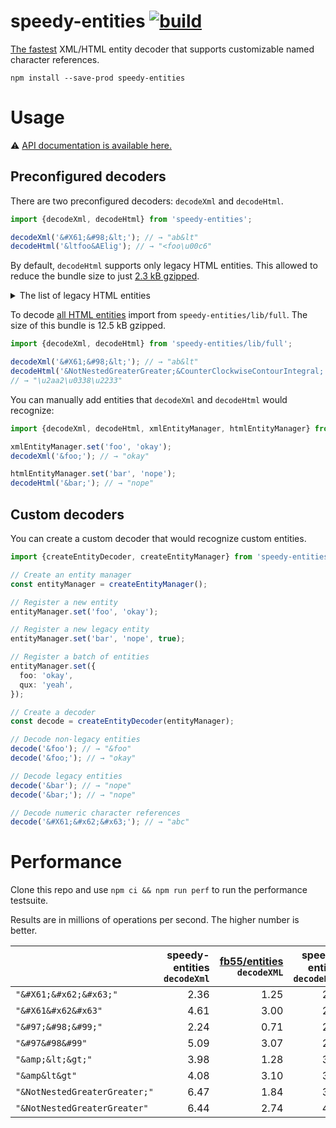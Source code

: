 # speedy-entities [![build](https://github.com/smikhalevski/speedy-entities/actions/workflows/master.yml/badge.svg?branch=master&event=push)](https://github.com/smikhalevski/speedy-entities/actions/workflows/master.yml)

[The fastest](#performance) XML/HTML entity decoder that supports customizable named character references.

```shell
npm install --save-prod speedy-entities
```

# Usage

⚠️ [API documentation is available here.](https://smikhalevski.github.io/speedy-entities/)

## Preconfigured decoders

There are two preconfigured decoders: `decodeXml` and `decodeHtml`.

```ts
import {decodeXml, decodeHtml} from 'speedy-entities';

decodeXml('&#X61;&#98;&lt;'); // → "ab&lt"
decodeHtml('&ltfoo&AElig'); // → "<foo\u00c6"
```

By default, `decodeHtml` supports only legacy HTML entities. This allowed to reduce the bundle size to just
[2.3 kB gzipped](https://bundlephobia.com/package/speedy-entities).

<details>
<summary>The list of legacy HTML entities</summary>
<p>

> `aacute` `Aacute` `acirc` `Acirc` `acute` `aelig` `AElig` `agrave` `Agrave` `amp` `AMP` `aring` `Aring` `atilde`
> `Atilde` `auml` `Auml` `brvbar` `ccedil` `Ccedil` `cedil` `cent` `copy` `COPY` `curren` `deg` `divide` `eacute`
> `Eacute` `ecirc` `Ecirc` `egrave` `Egrave` `eth` `ETH` `euml` `Euml` `frac12` `frac14` `frac34` `gt` `GT` `iacute`
> `Iacute` `icirc` `Icirc` `iexcl` `igrave` `Igrave` `iquest` `iuml` `Iuml` `laquo` `lt` `LT` `macr` `micro` `middot`
> `nbsp` `not` `ntilde` `Ntilde` `oacute` `Oacute` `ocirc` `Ocirc` `ograve` `Ograve` `ordf` `ordm` `oslash` `Oslash`
> `otilde` `Otilde` `ouml` `Ouml` `para` `plusmn` `pound` `quot` `QUOT` `raquo` `reg` `REG` `sect` `shy` `sup1` `sup2`
> `sup3` `szlig` `thorn` `THORN` `times` `uacute` `Uacute` `ucirc` `Ucirc` `ugrave` `Ugrave` `uml` `uuml` `Uuml`
> `yacute` `Yacute` `yen` `yuml`

</p>
</details>

To decode [all HTML entities](https://en.wikipedia.org/wiki/List_of_XML_and_HTML_character_entity_references)
import from `speedy-entities/lib/full`. The size of this bundle is 12.5 kB gzipped.

```ts
import {decodeXml, decodeHtml} from 'speedy-entities/lib/full';

decodeXml('&#X61;&#98;&lt;'); // → "ab&lt"
decodeHtml('&NotNestedGreaterGreater;&CounterClockwiseContourIntegral;');
// → "\u2aa2\u0338\u2233"
```

You can manually add entities that `decodeXml` and `decodeHtml` would recognize:

```ts
import {decodeXml, decodeHtml, xmlEntityManager, htmlEntityManager} from 'speedy-entities';

xmlEntityManager.set('foo', 'okay');
decodeXml('&foo;'); // → "okay"

htmlEntityManager.set('bar', 'nope');
decodeHtml('&bar;'); // → "nope"
```

## Custom decoders

You can create a custom decoder that would recognize custom entities.

```ts
import {createEntityDecoder, createEntityManager} from 'speedy-entities';

// Create an entity manager
const entityManager = createEntityManager();

// Register a new entity
entityManager.set('foo', 'okay');

// Register a new legacy entity
entityManager.set('bar', 'nope', true);

// Register a batch of entities
entityManager.set({
  foo: 'okay',
  qux: 'yeah',
});

// Create a decoder
const decode = createEntityDecoder(entityManager);

// Decode non-legacy entities
decode('&foo'); // → "&foo"
decode('&foo;'); // → "okay"

// Decode legacy entities
decode('&bar'); // → "nope"
decode('&bar;'); // → "nope"

// Decode numeric character references
decode('&#X61;&#x62;&#x63;'); // → "abc"
```

# Performance

Clone this repo and use `npm ci && npm run perf` to run the performance testsuite.

Results are in millions of operations per second. The higher number is better.

|  | speedy-entities <br/>`decodeXml` | [fb55/entities](https://github.com/fb55/entities) <br/>`decodeXML` | speedy-entities <br/>`decodeHtml` | [fb55/entities](https://github.com/fb55/entities) <br/>`decodeHTML` |
| ----------------------------- | ---: | ---: | ---: | ---: |
| `"&#X61;&#x62;&#x63;"`        | 2.36 | 1.25 | 2.29 | 0.88 |
| `"&#X61&#x62&#x63"`           | 4.61 | 3.00 | 2.39 | 0.72 |
| `"&#97;&#98;&#99;"`           | 2.24 | 0.71 | 2.25 | 0.92 |
| `"&#97&#98&#99"`              | 5.09 | 3.07 | 2.21 | 0.88 |
| `"&amp;&lt;&gt;"`             | 3.98 | 1.28 | 3.34 | 1.06 |
| `"&amp&lt&gt"`                | 4.08 | 3.10 | 3.46 | 1.02 |
| `"&NotNestedGreaterGreater;"` | 6.47 | 1.84 | 3.80 | 1.64 |
| `"&NotNestedGreaterGreater"`  | 6.44 | 2.74 | 4.00 | 2.41 |
